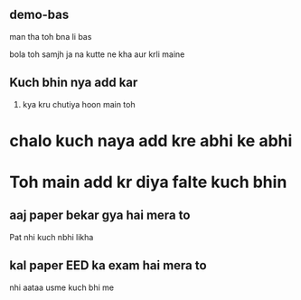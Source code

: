 ## demo-bas
man tha toh bna li bas


bola toh samjh ja na kutte ne kha aur krli maine

## Kuch bhin nya add kar
 1. kya kru chutiya hoon main toh

 # chalo kuch naya add kre abhi ke abhi
 Toh main add kr diya falte kuch bhin
=======
## aaj paper bekar gya hai mera to
Pat nhi kuch nbhi likha

## kal paper EED ka exam hai mera to
nhi aataa usme kuch bhi me


